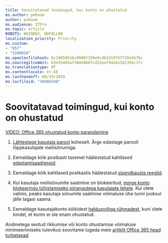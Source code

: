 ```yaml
---
title: Soovitatavad toimingud, kui konto on ohustatud
ms.author: pebaum
author: pebaum
ms.audience: ITPro
ms.topic: article
ROBOTS: NOINDEX, NOFOLLOW
localization_priority: Priority
ms.custom:
- "957"
- "3100016"
ms.openlocfilehash: 6c18059616c0900f330e0cdb5d1076ff28a5b76c
ms.sourcegitcommit: b3e55405af384e868fcd32ea794eb15d1356c3fc
ms.translationtype: HT
ms.contentlocale: et-EE
ms.lasthandoff: 08/29/2019
ms.locfileid: "36666548"
---
```

# <a name="recommended-steps-to-take-if-an-account-is-compromised"></a>Soovitatavad toimingud, kui konto on ohustatud

[VIDEO: Office 365 ohustatud konto parandamine](https://www.microsoft.com/videoplayer/embed/RE2jvOb?pid=ocpVideo0-innerdiv-oneplayer&amp;postJsllMsg=true&amp;maskLevel=20&amp;autoplay=true)
  
1. [Lähtestage kasutaja parool](https://support.office.com/article/7a5d073b-7fae-4aa5-8f96-9ecd041aba9c) koheselt. Ärge edastage parooli lõppkasutajale meilisõnumiga.

2. Eemaldage kõik postkasti tasemel häälestatud kahtlased [edastamisaadressid](https://support.office.com/article/ab5eb117-0f22-4fa7-a662-3a6bdb0add74).

3. Eemaldage kõik kahtlased postkastis häälestatud [sisendkausta reeglid](https://support.office.com/article/1433E3A0-7FB0-4999-B536-50E05CB67FED).

4. Kui kasutaja meilisõnumite saatmine on blokeeritud, [minge konto blokeeringu tühistamiseks piirangutega kasutajate lehele](https://protection.office.com/?hash=/restrictedusers). Kui olete valmis, peaks kasutaja sõnumite saatmise võimaluse ühe tunni jooksul jälle tagasi saama.

5. Eemaldage kasutajakonto kõikidest [haldusrolliga rühmadest](https://support.office.com/article/eac4d046-1afd-4f1a-85fc-8219c79e1504), kuni olete kindel, et konto ei ole enam ohustatud.

Andmetega seotud rikkumise või konto ohustamise võimaluse minimeerimiseks tulevikus soovitame lugeda meie [artiklit Office 365 head turbetavad](https://support.office.com/article/9295e396-e53d-49b9-ae9b-0b5828cdedc3).
  